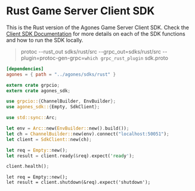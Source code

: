 # Rust Game Server Client SDK

This is the Rust version of the Agones Game Server Client SDK. 
Check the [Client SDK Documentation](../) for more details on each of the SDK functions and how to run the SDK locally.

> protoc --rust_out sdks/rust/src --grpc_out=sdks/rust/src --plugin=protoc-gen-grpc=`which grpc_rust_plugin` sdk.proto

```toml
[dependencies]
agones = { path = "../agones/sdks/rust" }
```

```rust
extern crate grpcio;
extern crate agones_sdk;

use grpcio::{ChannelBuilder, EnvBuilder};
use agones_sdk::{Empty, SdkClient};

use std::sync::Arc;
```

```rust
let env = Arc::new(EnvBuilder::new().build());
let ch = ChannelBuilder::new(env).connect("localhost:50051");
let client = SdkClient::new(ch);
```

```rust
let req = Empty::new();
let result = client.ready(&req).expect('ready');
```

```rust
client.health();
```

```shutdown
let req = Empty::new();
let result = client.shutdown(&req).expect('shutdown');
```
